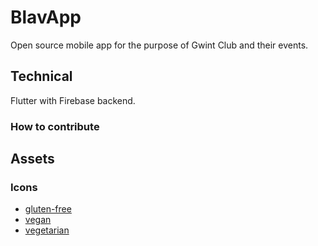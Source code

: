 # BlavApp

Open source mobile app for the purpose of Gwint Club and their events.

## Technical

Flutter with Firebase backend.

### How to contribute

## Assets

### Icons 

- [gluten-free](https://www.flaticon.com/free-icon/gluten-free_7189671?term=gluten%20free&page=1&position=15&page=1&position=15&related_id=7189671&origin=search)
- [vegan](https://www.flaticon.com/free-icon/vegan_846559?term=vegan&page=1&position=7&page=1&position=7&related_id=846559&origin=search)
- [vegetarian](https://www.flaticon.com/premium-icon/vegan_5769051?term=vegan&page=1&position=4&page=1&position=4&related_id=5769051&origin=search)
